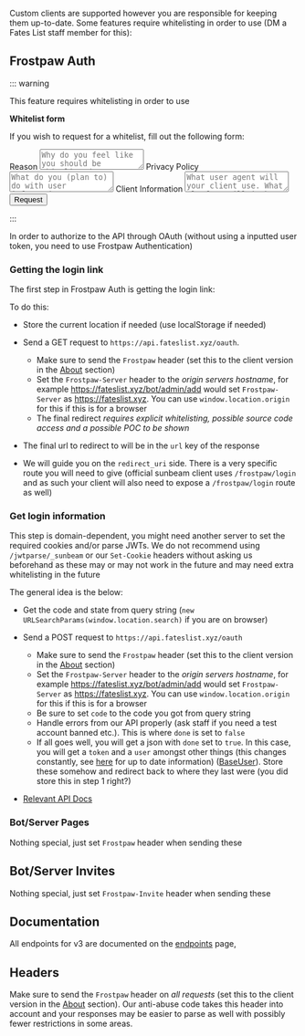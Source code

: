 Custom clients are supported however you are responsible for keeping them up-to-date. Some features require whitelisting in order to use (DM a Fates List staff member for this):

## Frostpaw Auth

::: warning

This feature requires whitelisting in order to use

**Whitelist form**

If you wish to request for a whitelist, fill out the following form:

<div class="form-group">
    <label for='whitelist-reason'>Reason</label>
    <textarea 
        class="form-control"
        name='whitelist-reason' 
        id='whitelist-reason'
        placeholder="Why do you feel like you should be whitelisted"
    ></textarea>
    <label for='privacy-policy'>Privacy Policy</label>
    <textarea 
        class="form-control"
        name='privacy-policy' 
        id='privacy-policy'
        placeholder="What do you (plan to) do with user information. Be specific"
    ></textarea>
    <label for='whitelist'>Client Information</label>
    <textarea 
        class="form-control"
        name='client-info' 
        id='client-info'
        placeholder="What user agent will your client use. What platform will it be for. Who will be responsible for damages caused and who will be maintaining the client."
    ></textarea>
    <button onclick="genClientWhitelist()">Request</button>
</div>

:::

In order to authorize to the API through OAuth (without using a inputted user token, you need to use Frostpaw Authentication)

### Getting the login link

The first step in Frostpaw Auth is getting the login link:

To do this:

- Store the current location if needed (use localStorage if needed)

- Send a GET request to `https://api.fateslist.xyz/oauth`.
    - Make sure to send the `Frostpaw` header (set this to the client version in the [About](https://fateslist.xyz/frostpaw/about) section)
    - Set the `Frostpaw-Server` header to the *origin servers hostname*, for example https://fateslist.xyz/bot/admin/add would set `Frostpaw-Server` as https://fateslist.xyz. You can use `window.location.origin` for this if this is for a browser
    - The final redirect *requires explicit whitelisting, possible source code access and a possible POC to be shown*

- The final url to redirect to will be in the `url` key of the response

- We will guide you on the `redirect_uri` side. There is a very specific route you will need to give (official sunbeam client uses `/frostpaw/login` and as such your client will also need to expose a `/frostpaw/login` route as well)

### Get login information

This step is domain-dependent, you might need another server to set the required cookies and/or parse JWTs. We do not recommend using `/jwtparse/_sunbeam` or our `Set-Cookie` headers without asking us beforehand as these may or may not work in the future and may need extra whitelisting in the future

The general idea is the below:

- Get the code and state from query string (`new URLSearchParams(window.location.search)` if you are on browser)

- Send a POST request to `https://api.fateslist.xyz/oauth`
    - Make sure to send the `Frostpaw` header (set this to the client version in the [About](https://fateslist.xyz/frostpaw/about) section)
    - Set the `Frostpaw-Server` header to the *origin servers hostname*, for example https://fateslist.xyz/bot/admin/add would set `Frostpaw-Server` as https://fateslist.xyz. You can use `window.location.origin` for this if this is for a browser
    - Be sure to set `code` to the code you got from query string
    - Handle errors from our API properly (ask staff if you need a test account banned etc.). This is where `done` is set to `false`
    - If all goes well, you will get a json with `done` set to `true`. In this case, you will get a `token` and a `user` amongst other things (this changes constantly, see [here](https://api.fateslist.xyz/api/docs/redoc#operation/login_user) for up to date information) ([BaseUser](../structures/basic-structures.md#baseuser)). Store these somehow and redirect back to where they last were (you did store this in step 1 right?)

- [Relevant API Docs](https://api.fateslist.xyz/api/docs/redoc#operation/login_user)

### Bot/Server Pages

Nothing special, just set ``Frostpaw`` header when sending these

## Bot/Server Invites

Nothing special, just set ``Frostpaw-Invite`` header when sending these

## Documentation

All endpoints for v3 are documented on the [endpoints](../endpoints) page,

## Headers

Make sure to send the `Frostpaw` header on *all requests* (set this to the client version in the [About](https://fateslist.xyz/frostpaw/about) section). Our anti-abuse code takes this header into account and your responses may be easier to parse as well with possibly fewer restrictions in some areas.